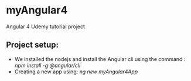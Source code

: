 # myAngular4
Angular 4 Udemy tutorial project


## Project setup: ##
* We installed the nodejs and install the Angular cli using the command : *npm install -g @angular/cli*
* Creating a new app using: *ng new myAngular4App*


